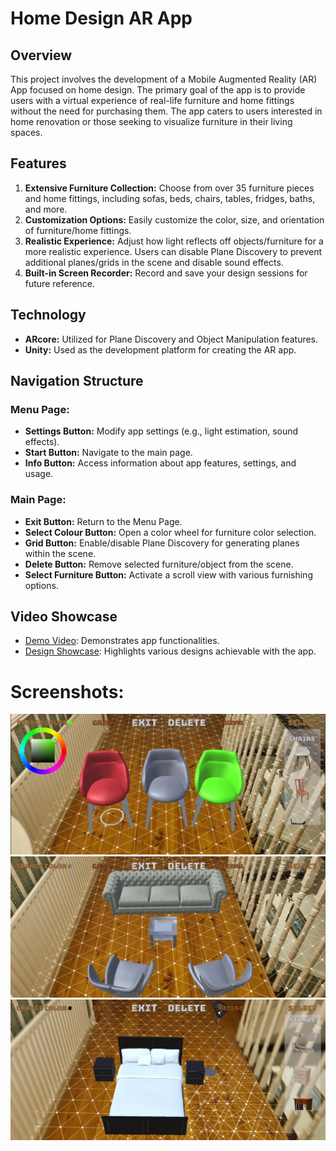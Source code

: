 # Home Design AR App

## Overview
This project involves the development of a Mobile Augmented Reality (AR) App focused on home design. The primary goal of the app is to provide users with a virtual experience of real-life furniture and home fittings without the need for purchasing them. The app caters to users interested in home renovation or those seeking to visualize furniture in their living spaces.

## Features
1. **Extensive Furniture Collection:** Choose from over 35 furniture pieces and home fittings, including sofas, beds, chairs, tables, fridges, baths, and more.
2. **Customization Options:** Easily customize the color, size, and orientation of furniture/home fittings.
3. **Realistic Experience:** Adjust how light reflects off objects/furniture for a more realistic experience. Users can disable Plane Discovery to prevent additional planes/grids in the scene and disable sound effects.
4. **Built-in Screen Recorder:** Record and save your design sessions for future reference.


## Technology
- **ARcore:** Utilized for Plane Discovery and Object Manipulation features.
- **Unity:** Used as the development platform for creating the AR app.

## Navigation Structure
### Menu Page:
- **Settings Button:** Modify app settings (e.g., light estimation, sound effects).
- **Start Button:** Navigate to the main page.
- **Info Button:** Access information about app features, settings, and usage.

### Main Page:
- **Exit Button:** Return to the Menu Page.
- **Select Colour Button:** Open a color wheel for furniture color selection.
- **Grid Button:** Enable/disable Plane Discovery for generating planes within the scene.
- **Delete Button:** Remove selected furniture/object from the scene.
- **Select Furniture Button:** Activate a scroll view with various furnishing options.



## Video Showcase
- [Demo Video](https://youtu.be/bPdOnQBhkh8): Demonstrates app functionalities.
- [Design Showcase](https://youtu.be/DRXzMIvvuSM): Highlights various designs achievable with the app.

# Screenshots:
![image](https://github.com/OliverNagy10/Home-Design-AR/blob/main/Images/ScreenShot1.PNG)
![image](https://github.com/OliverNagy10/Home-Design-AR/blob/main/Images/ScreenShot2.PNG)
![image](https://github.com/OliverNagy10/Home-Design-AR/blob/main/Images/ScreenShot3.PNG)
